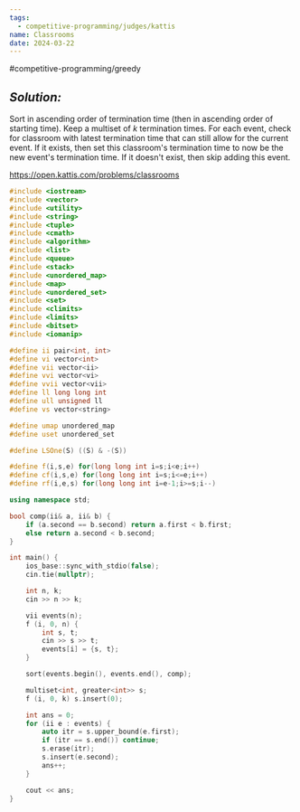 ```yaml
---
tags:
  - competitive-programming/judges/kattis
name: Classrooms
date: 2024-03-22
---
```

#competitive-programming/greedy
## _Solution:_
Sort in ascending order of termination time (then in ascending order of starting time). Keep a multiset of $k$ termination times. For each event, check for classroom with latest termination time that can still allow for the current event. If it exists, then set this classroom's termination time to now be the new event's termination time. If it doesn't exist, then skip adding this event.

https://open.kattis.com/problems/classrooms
```cpp
#include <iostream>
#include <vector>
#include <utility>
#include <string>
#include <tuple>
#include <cmath>
#include <algorithm>
#include <list>
#include <queue>
#include <stack>
#include <unordered_map>
#include <map>
#include <unordered_set>
#include <set>
#include <climits>
#include <limits>
#include <bitset>
#include <iomanip>

#define ii pair<int, int>
#define vi vector<int>
#define vii vector<ii>
#define vvi vector<vi>
#define vvii vector<vii>
#define ll long long int
#define ull unsigned ll
#define vs vector<string>

#define umap unordered_map
#define uset unordered_set

#define LSOne(S) ((S) & -(S))

#define f(i,s,e) for(long long int i=s;i<e;i++)
#define cf(i,s,e) for(long long int i=s;i<=e;i++)
#define rf(i,e,s) for(long long int i=e-1;i>=s;i--)

using namespace std;

bool comp(ii& a, ii& b) {
    if (a.second == b.second) return a.first < b.first;
    else return a.second < b.second;
}

int main() {
    ios_base::sync_with_stdio(false);
    cin.tie(nullptr);

    int n, k;
    cin >> n >> k;

    vii events(n);
    f (i, 0, n) {
        int s, t;
        cin >> s >> t;
        events[i] = {s, t};
    }

    sort(events.begin(), events.end(), comp);

    multiset<int, greater<int>> s;
    f (i, 0, k) s.insert(0);

    int ans = 0;
    for (ii e : events) {
        auto itr = s.upper_bound(e.first);
        if (itr == s.end()) continue;
        s.erase(itr);
        s.insert(e.second);
        ans++;
    }

    cout << ans;
}
```